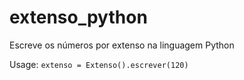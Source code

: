 # extenso_python
Escreve os números por extenso na linguagem Python

Usage:
<code>extenso = Extenso().escrever(120)</code>
